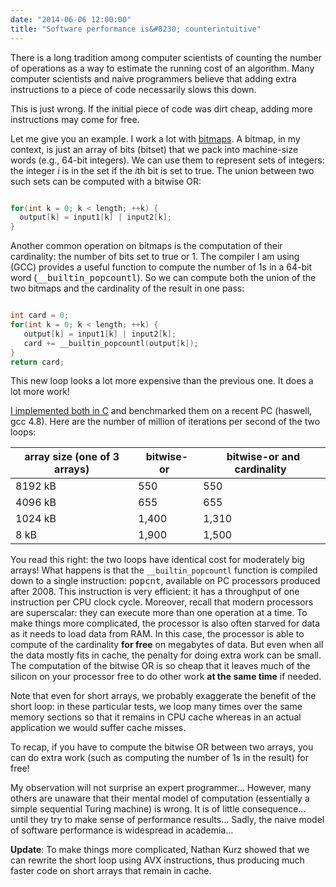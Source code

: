 ```yaml
---
date: "2014-06-06 12:00:00"
title: "Software performance is&#8230; counterintuitive"
---
```




There is a long tradition among computer scientists of counting the number of operations as a way to estimate the running cost of an algorithm. Many computer scientists and naive programmers believe that adding extra instructions to a piece of code necessarily slows this down.

This is just wrong. If the initial piece of code was dirt cheap, adding more instructions may come for free.

Let me give you an example. I work a lot with [bitmaps](https://en.wikipedia.org/wiki/Bitmap_index). A bitmap, in my context, is just an array of bits (bitset) that we pack into machine-size words (e.g., 64-bit integers). We can use them to represent sets of integers: the integer _i_ is in the set if the <em>i</em>th bit is set to true. The union between two such sets can be computed with a bitwise OR:
```C

for(int k = 0; k < length; ++k) {
  output[k] = input1[k] | input2[k];
}
```


Another common operation on bitmaps is the computation of their cardinality: the number of bits set to true or 1. The compiler I am using (GCC) provides a useful function to compute the number of 1s in a 64-bit word (<tt>__builtin_popcountl</tt>). So we can compute both the union of the two bitmaps and the cardinality of the result in one pass:
```C

int card = 0;
for(int k = 0; k < length; ++k) {
   output[k] = input1[k] | input2[k];
   card += __builtin_popcountl(output[k]);
}
return card;
```


This new loop looks a lot more expensive than the previous one. It does a lot more work!

[I implemented both in C](https://github.com/lemire/Code-used-on-Daniel-Lemire-s-blog/blob/master/2014/06/06/card.c) and benchmarked them on a recent PC (haswell, gcc 4.8). Here are the number of million of iterations per second of the two loops:

array size (one of 3 arrays) |&nbsp;bitwise-or&nbsp;   |&nbsp;bitwise-or and cardinality&nbsp; |
-------------------------|-------------------------|-------------------------|
8192 kB                  |550                      |550                      |
4096 kB                  |655                      |655                      |
1024 kB                  |1,400                    |1,310                    |
8 kB                     |1,900                    |1,500                    |


You read this right: the two loops have identical cost for moderately big arrays!
What happens is that the `__builtin_popcountl` function is compiled down to a single instruction: <tt>popcnt</tt>, available on PC processors produced after 2008. This instruction is very efficient: it has a throughput of one instruction per CPU clock cycle. Moreover, recall that modern processors are superscalar: they can execute more than one operation at a time. To make things more complicated, the processor is also often starved for data as it needs to load data from RAM. In this case, the processor is able to compute of the cardinality __for free__ on megabytes of data. But even when all the data mostly fits in cache, the penalty for doing extra work can be small. The computation of the bitwise OR is so cheap that it leaves much of the silicon on your processor free to do other work __at the same time__ if needed.

Note that even for short arrays, we probably exaggerate the benefit of the short loop: in these particular tests, we loop many times over the same memory sections so that it remains in CPU cache whereas in an actual application we would suffer cache misses.

To recap, if you have to compute the bitwise OR between two arrays, you can do extra work (such as computing the number of 1s in the result) for free!

My observation will not surprise an expert programmer&hellip; However, many others are unaware that their mental model of computation (essentially a simple sequential Turing machine) is wrong. It is of little consequence&hellip; until they try to make sense of performance results&hellip; Sadly, the naive model of software performance is widespread in academia&hellip;

__Update__: To make things more complicated, Nathan Kurz showed that we can rewrite the short loop using AVX instructions, thus producing much faster code on short arrays that remain in cache.

